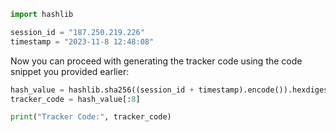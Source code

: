 ```python
import hashlib

session_id = "187.250.219.226"
timestamp = "2023-11-8 12:48:08"
```

Now you can proceed with generating the tracker code using the code snippet you provided earlier:

```python
hash_value = hashlib.sha256((session_id + timestamp).encode()).hexdigest()
tracker_code = hash_value[:8]

print("Tracker Code:", tracker_code)
```
